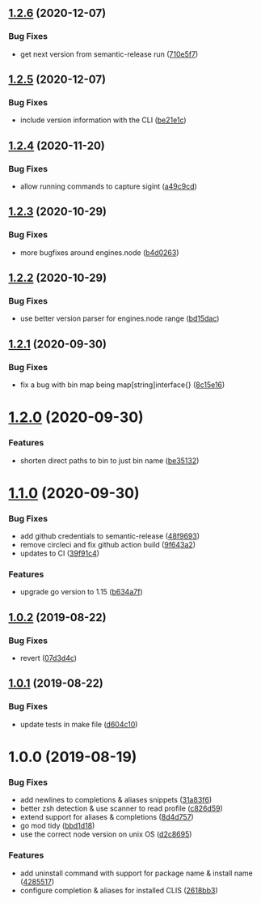 ## [1.2.6](https://github.com/rdaniels6813/cli-manager/compare/v1.2.5...v1.2.6) (2020-12-07)


### Bug Fixes

* get next version from semantic-release run ([710e5f7](https://github.com/rdaniels6813/cli-manager/commit/710e5f7f211b0f0965d932614c7fef779cee2d7f))

## [1.2.5](https://github.com/rdaniels6813/cli-manager/compare/v1.2.4...v1.2.5) (2020-12-07)


### Bug Fixes

* include version information with the CLI ([be21e1c](https://github.com/rdaniels6813/cli-manager/commit/be21e1ce96f3dad0e9e93f78672202ac2c143a34))

## [1.2.4](https://github.com/rdaniels6813/cli-manager/compare/v1.2.3...v1.2.4) (2020-11-20)


### Bug Fixes

* allow running commands to capture sigint ([a49c9cd](https://github.com/rdaniels6813/cli-manager/commit/a49c9cdb01365647885baa9251485037881d8631))

## [1.2.3](https://github.com/rdaniels6813/cli-manager/compare/v1.2.2...v1.2.3) (2020-10-29)


### Bug Fixes

* more bugfixes around engines.node ([b4d0263](https://github.com/rdaniels6813/cli-manager/commit/b4d02630b5a76f774639f7d940c477adb927f451))

## [1.2.2](https://github.com/rdaniels6813/cli-manager/compare/v1.2.1...v1.2.2) (2020-10-29)


### Bug Fixes

* use better version parser for engines.node range ([bd15dac](https://github.com/rdaniels6813/cli-manager/commit/bd15dac823a578a166eaf9c011bd8ecad403e3f6))

## [1.2.1](https://github.com/rdaniels6813/cli-manager/compare/v1.2.0...v1.2.1) (2020-09-30)


### Bug Fixes

* fix a bug with bin map being map[string]interface{} ([8c15e16](https://github.com/rdaniels6813/cli-manager/commit/8c15e1647d68d73afc8cc51bf8988466caed6820))

# [1.2.0](https://github.com/rdaniels6813/cli-manager/compare/v1.1.0...v1.2.0) (2020-09-30)


### Features

* shorten direct paths to bin to just bin name ([be35132](https://github.com/rdaniels6813/cli-manager/commit/be35132661e1891bdba190072b750e228c687ab2))

# [1.1.0](https://github.com/rdaniels6813/cli-manager/compare/v1.0.2...v1.1.0) (2020-09-30)


### Bug Fixes

* add github credentials to semantic-release ([48f9693](https://github.com/rdaniels6813/cli-manager/commit/48f9693be1717cbecf056af8cd727f3500ef9e22))
* remove circleci and fix github action build ([9f643a2](https://github.com/rdaniels6813/cli-manager/commit/9f643a29281ee859a4cb5fcfae17fbd5fc4fa609))
* updates to CI ([39f91c4](https://github.com/rdaniels6813/cli-manager/commit/39f91c4bf983875f137056382180e2738a6d2a97))


### Features

* upgrade go version to 1.15 ([b634a7f](https://github.com/rdaniels6813/cli-manager/commit/b634a7fa6a10b8cdd98e4d0ef7617f7119e2803d))

## [1.0.2](https://github.com/rdaniels6813/cli-manager/compare/v1.0.1...v1.0.2) (2019-08-22)


### Bug Fixes

* revert ([07d3d4c](https://github.com/rdaniels6813/cli-manager/commit/07d3d4c))

## [1.0.1](https://github.com/rdaniels6813/cli-manager/compare/v1.0.0...v1.0.1) (2019-08-22)


### Bug Fixes

* update tests in make file ([d604c10](https://github.com/rdaniels6813/cli-manager/commit/d604c10))

# 1.0.0 (2019-08-19)


### Bug Fixes

* add newlines to completions & aliases snippets ([31a83f6](https://github.com/rdaniels6813/cli-manager/commit/31a83f6))
* better zsh detection & use scanner to read profile ([c826d59](https://github.com/rdaniels6813/cli-manager/commit/c826d59))
* extend support for aliases & completions ([8d4d757](https://github.com/rdaniels6813/cli-manager/commit/8d4d757))
* go mod tidy ([bbd1d18](https://github.com/rdaniels6813/cli-manager/commit/bbd1d18))
* use the correct node version on unix OS ([d2c8695](https://github.com/rdaniels6813/cli-manager/commit/d2c8695))


### Features

* add uninstall command with support for package name & install name ([4285517](https://github.com/rdaniels6813/cli-manager/commit/4285517))
* configure completion & aliases for installed CLIS ([2618bb3](https://github.com/rdaniels6813/cli-manager/commit/2618bb3))
